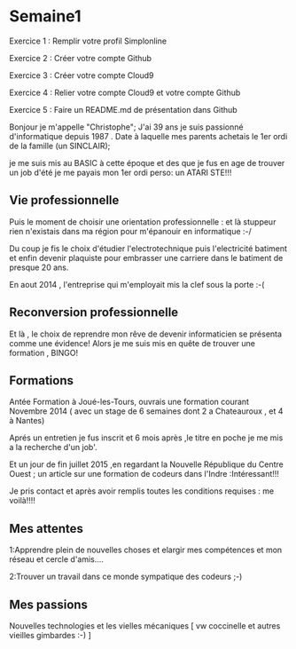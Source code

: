 # Semaine1
Exercice 1 : Remplir votre profil Simplonline

Exercice 2 : Créer votre compte Github

Exercice 3 : Créer votre compte Cloud9

Exercice 4 : Relier votre compte Cloud9 et votre compte Github

Exercice 5 : Faire un README.md de présentation dans Github







Bonjour je m'appelle "Christophe";
J'ai 39 ans je suis passionné d'informatique depuis 1987 .
Date à laquelle mes parents achetais le 1er ordi de la famille (un SINCLAIR);

je me suis mis au BASIC à cette époque et des que je fus en age de trouver un job d'été je me payais mon 1er ordi perso: un ATARI STE!!!

## Vie professionnelle

Puis le moment de choisir une orientation professionnelle : et là stuppeur rien n'existais dans ma région pour m'épanouir en informatique :-/

Du coup je fis le choix d'étudier l'electrotechnique puis l'electricité batiment et enfin devenir plaquiste pour embrasser une carriere dans le batiment de presque 20 ans.

En aout 2014 , l'entreprise qui m'employait mis la clef sous la porte :-(

## Reconversion professionnelle

Et là , le choix de reprendre mon rêve de devenir informaticien se présenta comme une évidence!
Alors je me suis mis en quête de trouver une formation , BINGO!

## Formations

Antée Formation à Joué-les-Tours, ouvrais une formation courant Novembre 2014 ( avec un stage de 6 semaines dont 2 a Chateauroux , et 4 à Nantes)

Aprés un entretien je fus inscrit et 6 mois après ,le titre en poche je me mis a la recherche d'un job'.

Et un jour de fin juillet 2015 ,en regardant la Nouvelle République du Centre Ouest ; un article sur une formation de codeurs dans l'Indre :Intéressant!!!

Je pris contact et après avoir remplis toutes les conditions requises : me voilà!!!!

## Mes attentes

1:Apprendre plein de nouvelles choses et elargir mes compétences et mon réseau et cercle d'amis....

2:Trouver un travail dans ce monde sympatique des codeurs ;-)

## Mes passions

Nouvelles technologies et les vielles mécaniques [ vw coccinelle et autres vieilles gimbardes :-) ]
